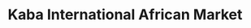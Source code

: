 ---
title: "Kaba International African Market"
url: /cleveland/kaba-international-african-market/
shop: convenience
---
